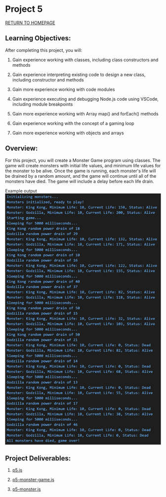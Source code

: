 # Project 5
[RETURN TO HOMEPAGE](https://connor-pfeiffer.github.io/)

## Learning Objectives:

After completing this project, you will:

1. Gain experience working with classes, including class constructors and methods

2. Gain experience interpreting existing code to design a new class, including constructor and methods

3. Gain more experience working with code modules

4. Gain experience executing and debugging Node.js code using VSCode, including module breakpoints

5. Gain more experience working with Array map() and forEach() methods

6. Gain experience working with the concept of a gaming loop

7. Gain more experience working with objects and arrays



## Overview:

For this project, you will create a Monster Game program using classes. The game will create monsters with initial life values, and minimum life values for the monster to be alive. Once the game is running, each monster's life will be drained by a random amount, and the game will continue until all of the monsters have died. The game will include a delay before each life drain.

Example output
![Monster Game Sample Output](MonsterGameSampleOutput.png)

## Project Deliverables:

1. [p5.js](p5.js)

2. [p5-monster-game.js](p5-monster-game.js)

3. [p5-monster.js](p5-monster.js)
